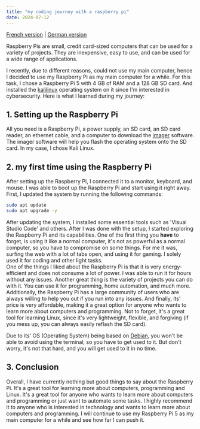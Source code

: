 ```yaml
---
title: "my coding journey with a raspberry pi"
date: 2024-07-12
---
```


[French version](2024-07-12-my%20coding%20journey%20with%20a%20raspberry%20pi%20fr.md) | [German version](2024-07-12-my%20coding%20journey%20with%20a%20raspberry%20pi%20de.md)

Raspberry Pis are small, credit card-sized computers that can be used for a variety of projects. They are inexpensive, easy to use, and can be used for a wide range of applications.

I recently, due to different reasons, could not use my main computer, hence I decided to use my Raspberry Pi as my main computer for a while. For this task, I chose a Raspberry Pi 5 with 4 GB of RAM and a 128 GB SD card. And installed the [kalilinux](https://www.kali.org/docs/introduction/) operating system on it since I'm interested in cybersecurity. Here is what I learned during my journey:

## 1. Setting up the Raspberry Pi

All you need is a Raspberry Pi, a power supply, an SD card, an SD card reader, an ethernet cable, and a computer to download the [imager](https://www.raspberrypi.com/software/) software. The imager software will help you flash the operating system onto the SD card. In my case, I chose Kali Linux.

## 2. my first time using the Raspberry Pi

After setting up the Raspberry Pi, I connected it to a monitor, keyboard, and mouse. I was able to boot up the Raspberry Pi and start using it right away.
First, I updated the system by running the following commands:

```bash
sudo apt update
sudo apt upgrade -y
```

After updating the system, I installed some essential tools such as 'Visual Studio Code' and others. After I was done with the setup, I started exploring the Raspberry Pi and its capabilities. One of the first thing you **have** to forget, is using it like a normal computer, it's not as powerful as a normal computer, so you have to compromise on some things. For me it was, surfing the web with a lot of tabs open, and using it for gaming. I solely used it for coding and other light tasks.\
One of the things I liked about the Raspberry Pi is that it is very energy-efficient and does not consume a lot of power. I was able to run it for hours without any issues. Another great thing is the variety of projects you can do with it. You can use it for programming, home automation, and much more. Additionally, the Raspberry Pi has a large community of users who are always willing to help you out if you run into any issues. And finally, its' price is very affordable, making it a great option for anyone who wants to learn more about computers and programming. Not to forget, it's a great tool for learning Linux, since it's very lightweight, flexible, and forgiving (if you mess up, you can always easily reflash the SD card).

Due to its' OS (Operating System) being based on [Debian](https://www.debian.org/), you won't be able to avoid using the terminal, so you have to get used to it. But don't worry, it's not that hard, and you will get used to it in no time.

## 3. Conclusion

Overall, I have currently nothing but good things to say about the Raspberry Pi. It's a great tool for learning more about computers, programming and Linux. It's a great tool for anyone who wants to learn more about computers and programming or just want to automate some tasks. I highly recommend it to anyone who is interested in technology and wants to learn more about computers and programming. I will continue to use my Raspberry Pi 5 as my main computer for a while and see how far I can push it.

